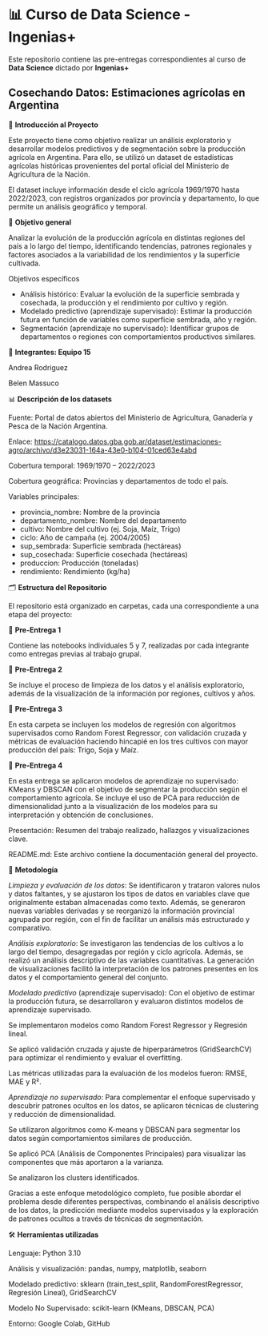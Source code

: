 # 📊 Curso de Data Science - Ingenias+
Este repositorio contiene las pre-entregas correspondientes al curso de **Data Science** dictado por **Ingenias+**

## Cosechando Datos: Estimaciones agrícolas en Argentina

🌾 **Introducción al Proyecto**

Este proyecto tiene como objetivo realizar un análisis exploratorio y desarrollar modelos predictivos y de segmentación sobre la producción agrícola en Argentina. Para ello, se utilizó un dataset de estadísticas agrícolas históricas provenientes del portal oficial del Ministerio de Agricultura de la Nación.

El dataset incluye información desde el ciclo agrícola 1969/1970 hasta 2022/2023, con registros organizados por provincia y departamento, lo que permite un análisis geográfico y temporal.

🎯 **Objetivo general**

Analizar la evolución de la producción agrícola en distintas regiones del país a lo largo del tiempo, identificando tendencias, patrones regionales y factores asociados a la variabilidad de los rendimientos y la superficie cultivada.

Objetivos específicos

 - Análisis histórico: Evaluar la evolución de la superficie sembrada y cosechada, la producción y el rendimiento por cultivo y región.
 - Modelado predictivo (aprendizaje supervisado): Estimar la producción futura en función de variables como superficie sembrada, año y región.
 - Segmentación (aprendizaje no supervisado): Identificar grupos de departamentos o regiones con comportamientos productivos similares.

👥 **Integrantes: Equipo 15**

Andrea Rodriguez

Belen Massuco

📊 **Descripción de los datasets**

Fuente: Portal de datos abiertos del Ministerio de Agricultura, Ganadería y Pesca de la Nación Argentina.

Enlace: https://catalogo.datos.gba.gob.ar/dataset/estimaciones-agro/archivo/d3e23031-164a-43e0-b104-01ced63e4abd

Cobertura temporal: 1969/1970 – 2022/2023

Cobertura geográfica: Provincias y departamentos de todo el país.

Variables principales:

 - provincia_nombre: Nombre de la provincia
 - departamento_nombre: Nombre del departamento
 - cultivo: Nombre del cultivo (ej. Soja, Maíz, Trigo)
 - ciclo: Año de campaña (ej. 2004/2005)
 - sup_sembrada: Superficie sembrada (hectáreas)
 - sup_cosechada: Superficie cosechada (hectáreas)
 - produccion: Producción (toneladas)
 - rendimiento: Rendimiento (kg/ha)

🗂️ **Estructura del Repositorio**

El repositorio está organizado en carpetas, cada una correspondiente a una etapa del proyecto:

📁 **Pre-Entrega 1**

Contiene las notebooks individuales 5 y 7, realizadas por cada integrante como entregas previas al trabajo grupal.

📁 **Pre-Entrega 2**

Se incluye el proceso de limpieza de los datos y el análisis exploratorio, además de la visualización de la información por regiones, cultivos y años.

📁 **Pre-Entrega 3**

En esta carpeta se incluyen los modelos de regresión con algoritmos supervisados como Random Forest Regressor, con validación cruzada y métricas de evaluación haciendo hincapié en los tres cultivos con mayor producción del país: Trigo, Soja y Maíz.

📁 **Pre-Entrega 4**

En esta entrega se aplicaron modelos de aprendizaje no supervisado: KMeans y DBSCAN con el objetivo de segmentar la producción según el comportamiento agrícola. Se incluye el uso de PCA para reducción de dimensionalidad junto a la visualización de los modelos para su interpretación y obtención de conclusiones.

Presentación: Resumen del trabajo realizado, hallazgos y visualizaciones clave.

README.md: Este archivo contiene la documentación general del proyecto.

🧪 **Metodología**

*Limpieza y evaluación de los datos*: Se identificaron y trataron valores nulos y datos faltantes, y se ajustaron los tipos de datos en variables clave que originalmente estaban almacenadas como texto. Además, se generaron nuevas variables derivadas y se reorganizó la información provincial agrupada por región, con el fin de facilitar un análisis más estructurado y comparativo.

*Análisis exploratorio*: Se investigaron las tendencias de los cultivos a lo largo del tiempo, desagregadas por región y ciclo agrícola. Además, se realizó un análisis descriptivo de las variables cuantitativas. La generación de visualizaciones facilitó la interpretación de los patrones presentes en los datos y el comportamiento general del conjunto.

*Modelado predictivo* (aprendizaje supervisado): Con el objetivo de estimar la producción futura, se desarrollaron y evaluaron distintos modelos de aprendizaje supervisado.

Se implementaron modelos como Random Forest Regressor y Regresión lineal.

Se aplicó validación cruzada y ajuste de hiperparámetros (GridSearchCV) para optimizar el rendimiento y evaluar el overfitting.

Las métricas utilizadas para la evaluación de los modelos fueron: RMSE, MAE y R².

*Aprendizaje no supervisado*: Para complementar el enfoque supervisado y descubrir patrones ocultos en los datos, se aplicaron técnicas de clustering y reducción de dimensionalidad.

Se utilizaron algoritmos como K-means y DBSCAN para segmentar los datos según comportamientos similares de producción.

Se aplicó PCA (Análisis de Componentes Principales) para visualizar las componentes que más aportaron a la varianza.

Se analizaron los clusters identificados.

Gracias a este enfoque metodológico completo, fue posible abordar el problema desde diferentes perspectivas, combinando el análisis descriptivo de los datos, la predicción mediante modelos supervisados y la exploración de patrones ocultos a través de técnicas de segmentación.

🛠️ **Herramientas utilizadas**

Lenguaje: Python 3.10

Análisis y visualización: pandas, numpy, matplotlib, seaborn

Modelado predictivo: sklearn (train_test_split, RandomForestRegressor, Regresión Lineal), GridSearchCV

Modelo No Supervisado: scikit-learn (KMeans, DBSCAN, PCA)

Entorno: Google Colab, GitHub



